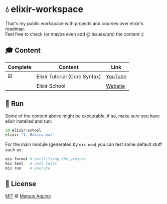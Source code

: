 # 💧 elixir-workspace
That's my public workspace with projects and courses over elixir's roadmap.  
Feel free to check (or maybe even add @ issues/prs) the content :)

## 🎓 Content
| Complete | Content                       | Link         |
| -------- | ----------------------------- | ------------ |
| ☑️        | Elixir Tutorial (Core Syntax) | [YouTube][1] |
|          | Elixir School                 | [Website][2] |

## 🚀 Run
Some of the content above might be executable, if so, make sure you have elixir installed and run:

```bash
cd elixir-school
elixir "1. Básico.exs"
```

For the main module (generated by `mix new`) you can test some default stuff such as:

```bash
mix format # prettifying the project
mix test   # unit tests
mix run    # execute
```

## 📜 License

[MIT](./LICENSE) &copy; [Mateus Aquino](https://www.linkedin.com/in/mateusaquino/)

<!-- References -->
[1]: https://www.youtube.com/watch?v=pBNOavRoNL0
[2]: https://elixirschool.com/en/